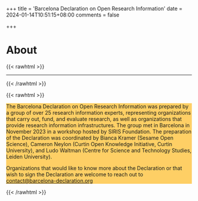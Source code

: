 +++
title = 'Barcelona Declaration on Open Research Information'
date = 2024-01-14T10:51:15+08:00
comments = false

+++

# About
{{< rawhtml >}}
<hr class="small">
{{< /rawhtml >}}

{{< rawhtml >}}
<div class="well" style="background-color: #FECF65;">
<p>
The Barcelona Declaration on Open Research Information was prepared by a group of over 25 research information experts, representing organizations that carry out, fund, and evaluate research, as well as organizations that provide research information infrastructures. The group met in Barcelona in November 2023 in a workshop hosted by SIRIS Foundation. The preparation of the Declaration was coordinated by Bianca Kramer (Sesame Open Science), Cameron Neylon (Curtin Open Knowledge Initiative, Curtin University), and Ludo Waltman (Centre for Science and Technology Studies, Leiden University). 
</p>
<p>
Organizations that would like to know more about the Declaration or that wish to sign the Declaration are welcome to reach out to
<a href="mailto:contact@barcelona-declaration.org" title="contact@barcelona-declaration.org">contact@barcelona-declaration.org</a>
</p>
</div>
{{< /rawhtml >}}